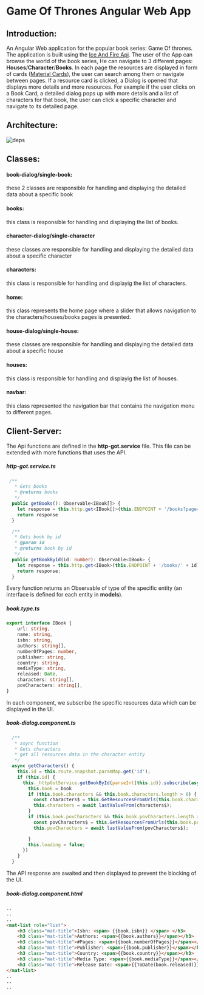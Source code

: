 # Game Of Thrones Angular Web App

## Introduction:

An Angular Web application for the popular book series: Game Of thrones.
The application is built using the [Ice And Fire Api](https://anapioficeandfire.com/).
The user of the App can browse the world of the book series, He can navigate to 3 different pages: **Houses**/**Character**/**Books**. In each page the resources are displayed in form of cards ([Material Cards](https://material.angular.io/components/card/overview)), the user can search among them or navigate between pages. If a resource card is clicked, a Dialog is opened that displays more details and more resources. For example if the user clicks on a Book Card, a detailed dialog pops up with more details and a list of characters for that book, the user can click a specific character and navigate to its detailed page. 

## Architecture:
![deps](/game-of-thrones-app/doc/dependencies.png)

## Classes:

#### book-dialog/single-book:
these 2 classes are responsible for handling and displaying the detailed data about a specific book
#### books:
this class is responsible for handling and displaying the list of books.
#### character-dialog/single-character
these classes are responsible for handling and displaying the detailed data about a specific character
#### characters:
this class is responsible for handling and displayig the list of characters.
#### home:
this class represents the home page where a slider that allows navigation to the characters/houses/books pages is presented.
#### house-dialog/single-house:
these classes are responsible for handling and displaying the detailed data about a specific house
#### houses:
this class is responsible for handling and displayig the list of houses.
#### navbar:
this class represented the navigation bar that contains the navigation menu to different pages.


## Client-Server:
The Api functions are defined in the **http-got.service** file. This file can be extended with more functions that uses the API. 
##### http-got.service.ts
```typescript
 /**
   * Gets books
   * @returns books 
   */
  public getBooks(): Observable<IBook[]> {
    let response = this.http.get<IBook[]>(this.ENDPOINT + '/books?page=1&pageSize=30');
    return response
  }

  /**
   * Gets book by id
   * @param id 
   * @returns book by id 
   */
  public getBookById(id: number): Observable<IBook> {
    let response = this.http.get<IBook>(this.ENDPOINT + '/books/' + id);
    return response;
  }
```
Every function returns an Observable of type of the specific entity (an interface is defined for each entity in **models**).
##### book.type.ts
```typescript
export interface IBook {
    url: string,
    name: string,
    isbn: string,
    authors: string[],
    numberOfPages: number,
    publisher: string,
    country: string,
    mediaType: string,
    released: Date,
    characters: string[],
    povCharacters: string[],
}
```
In each component, we subscribe the specific resources data which can be displayed in the UI. 
##### book-dialog.component.ts
```typescript
  /**
   * async function
   * Gets characters
   * get all resources data in the character entity
   */
  async getCharacters() {
    this.id = this.route.snapshot.paramMap.get('id');
    if (this.id) {
      this._httpGotService.getBookById(parseInt(this.id)).subscribe(async book => {
        this.book = book
        if (this.book.characters && this.book.characters.length > 0) {
          const characters$ = this.GetResourcesFromUrls(this.book.characters);
          this.characters = await lastValueFrom(characters$);
        }
        if (this.book.povCharacters && this.book.povCharacters.length > 0) {
          const povCharacters$ = this.GetResourcesFromUrls(this.book.povCharacters);
          this.povCharacters = await lastValueFrom(povCharacters$);

        }
        this.loading = false;
      })
    }
  }
```
The API response are awaited and then displayed to prevent the blocking of the UI.
##### book-dialog.component.html
```html
..
..
..
<mat-list role="list">
    <h3 class="mat-title">Isbn: <span> {{book.isbn}} </span> </h3>
    <h3 class="mat-title">Authors: <span>{{book.authors}}</span></h3>
    <h3 class="mat-title">#Pages: <span>{{book.numberOfPages}}</span></h3>
    <h3 class="mat-title">Publisher: <span>{{book.publisher}}</span></h3>
    <h3 class="mat-title">Country: <span>{{book.country}}</span></h3>
    <h3 class="mat-title">Media Type: <span>{{book.mediaType}}</span></h3>
    <h3 class="mat-title">Release Date: <span>{{ToDate(book.released)}}</span></h3>
</mat-list>
..
..
..
```
